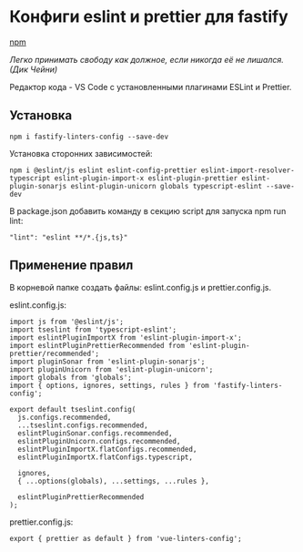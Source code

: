 # Конфиги eslint и prettier для fastify

[npm](https://www.npmjs.com/package/fastify-linters-config)

_Легко принимать свободу как должное, если никогда её не лишался. (Дик Чейни)_

Редактор кода - VS Code с установленными плагинами ESLint и Prettier.

## Установка

`npm i fastify-linters-config --save-dev`

Установка сторонних зависимостей:

`npm i @eslint/js eslint eslint-config-prettier eslint-import-resolver-typescript eslint-plugin-import-x eslint-plugin-prettier eslint-plugin-sonarjs eslint-plugin-unicorn globals typescript-eslint --save-dev`

В package.json добавить команду в секцию script для запуска npm run lint:

`"lint": "eslint **/*.{js,ts}"`

## Применение правил

В корневой папке создать файлы: eslint.config.js и prettier.config.js.

eslint.config.js:

```
import js from '@eslint/js';
import tseslint from 'typescript-eslint';
import eslintPluginImportX from 'eslint-plugin-import-x';
import eslintPluginPrettierRecommended from 'eslint-plugin-prettier/recommended';
import pluginSonar from 'eslint-plugin-sonarjs';
import pluginUnicorn from 'eslint-plugin-unicorn';
import globals from 'globals';
import { options, ignores, settings, rules } from 'fastify-linters-config';

export default tseslint.config(
  js.configs.recommended,
  ...tseslint.configs.recommended,
  eslintPluginSonar.configs.recommended,
  eslintPluginUnicorn.configs.recommended,
  eslintPluginImportX.flatConfigs.recommended,
  eslintPluginImportX.flatConfigs.typescript,

  ignores,
  { ...options(globals), ...settings, ...rules },

  eslintPluginPrettierRecommended
);

```

prettier.config.js:

```
export { prettier as default } from 'vue-linters-config';

```
